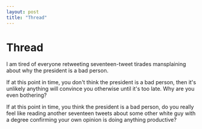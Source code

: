 ```yaml
---
layout: post
title: "Thread"
---
```


# Thread

I am tired of everyone retweeting seventeen-tweet tirades mansplaining about why the president is a bad person.

If at this point in time, you don't think the president is a bad person, then it's unlikely anything will convince you otherwise until it's too late. Why are you even bothering?

If at this point in time, you think the president is a bad person, do you really feel like reading another seventeen tweets about some other white guy with a degree confirming your own opinion is doing anything productive?